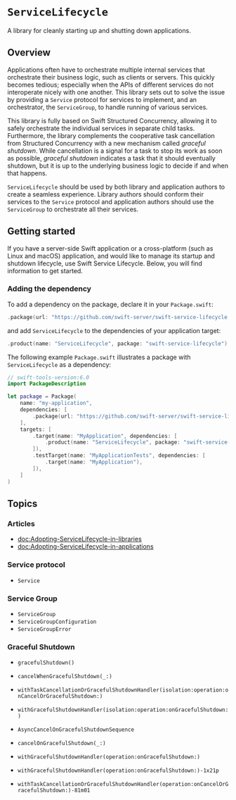 # ``ServiceLifecycle``

A library for cleanly starting up and shutting down applications.

## Overview

Applications often have to orchestrate multiple internal services that orchestrate their business
logic, such as clients or servers. This quickly becomes tedious; especially when the APIs of
different services do not interoperate nicely with one another. This library sets out to solve the
issue by providing a ``Service`` protocol for services to implement, and an orchestrator, the
``ServiceGroup``, to handle running of various services.

This library is fully based on Swift Structured Concurrency, allowing it to safely orchestrate the
individual services in separate child tasks. Furthermore, the library complements the cooperative
task cancellation from Structured Concurrency with a new mechanism called _graceful shutdown_. While
cancellation is a signal for a task to stop its work as soon as possible, _graceful shutdown_
indicates a task that it should eventually shutdown, but it is up to the underlying business logic
to decide if and when that happens.

``ServiceLifecycle`` should be used by both library and application authors to create a seamless experience.
Library authors should conform their services to the ``Service`` protocol and application authors
should use the ``ServiceGroup`` to orchestrate all their services.

## Getting started

If you have a server-side Swift application or a cross-platform (such as Linux and macOS) application, and would like to manage its startup and shutdown lifecycle, use Swift Service Lifecycle.
Below, you will find information to get started.

### Adding the dependency

To add a dependency on the package, declare it in your `Package.swift`:

```swift
.package(url: "https://github.com/swift-server/swift-service-lifecycle.git", from: "2.3.0"),
```

and add `ServiceLifecycle` to the dependencies of your application target:

```swift
.product(name: "ServiceLifecycle", package: "swift-service-lifecycle")
```

The following example `Package.swift` illustrates a package with `ServiceLifecycle` as a dependency:

```swift
// swift-tools-version:6.0
import PackageDescription

let package = Package(
    name: "my-application",
    dependencies: [
        .package(url: "https://github.com/swift-server/swift-service-lifecycle.git", from: "2.3.0"),
    ],
    targets: [
        .target(name: "MyApplication", dependencies: [
            .product(name: "ServiceLifecycle", package: "swift-service-lifecycle")
        ]),
        .testTarget(name: "MyApplicationTests", dependencies: [
            .target(name: "MyApplication"),
        ]),
    ]
)
```

## Topics

### Articles

- <doc:Adopting-ServiceLifecycle-in-libraries>
- <doc:Adopting-ServiceLifecycle-in-applications>

### Service protocol

- ``Service``

### Service Group

- ``ServiceGroup``
- ``ServiceGroupConfiguration``
- ``ServiceGroupError``

### Graceful Shutdown

- ``gracefulShutdown()``
- ``cancelWhenGracefulShutdown(_:)``
- ``withTaskCancellationOrGracefulShutdownHandler(isolation:operation:onCancelOrGracefulShutdown:)``
- ``withGracefulShutdownHandler(isolation:operation:onGracefulShutdown:)``
- ``AsyncCancelOnGracefulShutdownSequence``

- ``cancelOnGracefulShutdown(_:)``
- ``withGracefulShutdownHandler(operation:onGracefulShutdown:)``
- ``withGracefulShutdownHandler(operation:onGracefulShutdown:)-1x21p``
- ``withTaskCancellationOrGracefulShutdownHandler(operation:onCancelOrGracefulShutdown:)-81m01``
